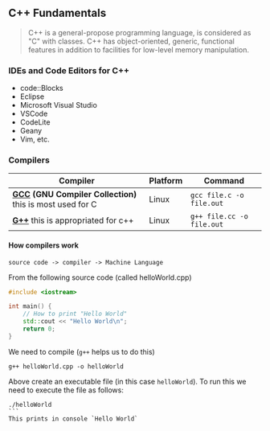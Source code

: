 ## C++ Fundamentals

> C++ is a general-propose programming language, is considered as "C" with classes. C++ has object-oriented, generic, functional features in addition to facilities for low-level memory manipulation.

### IDEs and Code Editors for C++
- code::Blocks
- Eclipse
- Microsoft Visual Studio
- VSCode
- CodeLite
- Geany
- Vim, etc.

### Compilers
|Compiler|Platform|Command|
|--------|--------|-------|
|**[GCC](https://gcc.gnu.org/) (GNU Compiler Collection)** this is most used for C | Linux | `gcc file.c -o file.out` |
|**[G++](https://gcc.gnu.org/)** this is appropriated for c++ | Linux | `g++ file.cc -o file.out` |

#### How compilers work

`source code -> compiler -> Machine Language`

From the following source code (called helloWorld.cpp)

```cpp
#include <iostream>

int main() {
    // How to print "Hello World"
    std::cout << "Hello World\n"; 
    return 0;
}
```
We need to compile (`g++` helps us to do this)

```
g++ helloWorld.cpp -o helloWorld
```

Above create an executable file (in this case `helloWorld`). To run this we need to execute the file as follows:

````
./helloWorld
```
This prints in console `Hello World`



